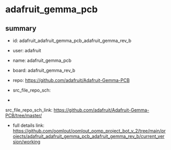 # adafruit_gemma_pcb
 
## summary 
* id: adafruit_adafruit_gemma_pcb_adafruit_gemma_rev_b
* user: adafruit
* name: adafruit_gemma_pcb
* board: adafruit_gemma_rev_b
* repo: https://github.com/adafruit/Adafruit-Gemma-PCB



* src_file_repo_sch: 
*
 src_file_repo_sch_link: https://github.com/adafruit/Adafruit-Gemma-PCB/tree/master/
* full details link: https://github.com/oomlout/oomlout_oomp_project_bot_v_2/tree/main/projects/adafruit_adafruit_gemma_pcb_adafruit_gemma_rev_b/current_version/working  






